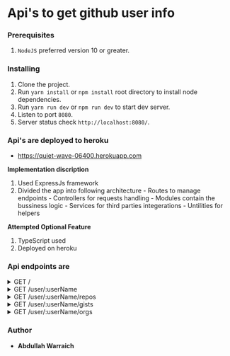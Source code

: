 # Api's to get github user info

### Prerequisites

1. `NodeJS` preferred version 10 or greater.

### Installing

1. Clone the project.
2. Run  ```yarn install``` or ```npm install``` root directory to install node dependencies.
3. Run  ```yarn run dev``` or ```npm run dev``` to start dev server.
4. Listen to port ```8080```.
5. Server status check ```http://localhost:8080/```.

### Api's are deployed to heroku 
- https://quiet-wave-06400.herokuapp.com

**Implementation discription**
  1. Used ExpressJs framework
  2. Divided the app into following architecture
    - Routes to manage endpoints 
    - Controllers for requests handling
    - Modules contain the bussiness logic
    - Services for third parties integerations
    - Untilities for helpers

**Attempted Optional Feature**
  1. TypeScript used
  2. Deployed on heroku


### Api endpoints are

<details>
<summary>GET /</summary>
Server status check is it in running form
</details>

<details>
<summary>GET /user/:userName</summary>
Github user name is passed to get public info of user
</details>

<details>
<summary>GET /user/:userName/repos</summary>
Github user name is passed to get public repos of user
</details>

<details>
<summary>GET /user/:userName/gists</summary>
Github user name is passed to get gists of user
</details>

<details>
<summary>GET /user/:userName/orgs</summary>
Github user name is passed to get organizations of user
</details>

### Author

* **Abdullah Warraich** 
